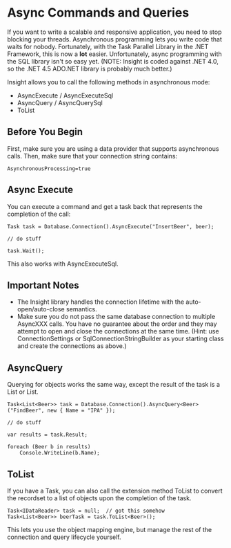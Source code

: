 # Async Commands and Queries #

If you want to write a scalable and responsive application, you need to stop blocking your threads. Asynchronous programming lets you write code that waits for nobody. Fortunately, with the Task Parallel Library in the .NET Framework, this is now a **lot** easier. Unfortunately, async programming with the SQL library isn't so easy yet. (NOTE: Insight is coded against .NET 4.0, so the .NET 4.5 ADO.NET library is probably much better.)

Insight allows you to call the following methods in asynchronous mode:

* AsyncExecute / AsyncExecuteSql
* AsyncQuery / AsyncQuerySql
* ToList

## Before You Begin ##
First, make sure you are using a data provider that supports asynchronous calls. Then, make sure that your connection string contains:

	AsynchronousProcessing=true

## Async Execute ##
You can execute a command and get a task back that represents the completion of the call:

	Task task = Database.Connection().AsyncExecute("InsertBeer", beer);

	// do stuff

	task.Wait();

This also works with AsyncExecuteSql.

## Important Notes ##

* The Insight library handles the connection lifetime with the auto-open/auto-close semantics.
* Make sure you do not pass the same database connection to multiple AsyncXXX calls. You have no guarantee about the order and they may attempt to open and close the connections at the same time. (Hint: use ConnectionSettings or SqlConnectionStringBuilder as your starting class and create the connections as above.)

## AsyncQuery ##
Querying for objects works the same way, except the result of the task is a List<T> or List<FastExpando>.

	Task<List<Beer>> task = Database.Connection().AsyncQuery<Beer>("FindBeer", new { Name = "IPA" });

	// do stuff

	var results = task.Result;

	foreach (Beer b in results)
		Console.WriteLine(b.Name);

## ToList ##
If you have a Task<IDataReader>, you can also call the extension method ToList<T> to convert the recordset to a list of objects upon the completion of the task.

	Task<IDataReader> task = null;	// got this somehow
	Task<List<Beer>> beerTask = task.ToList<Beer>();

This lets you use the object mapping engine, but manage the rest of the connection and query lifecycle yourself.